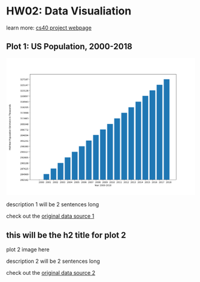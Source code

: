 # HW02: Data Visualiation
learn more: [cs40 project webpage](https://github.com/mikeizbicki/cmc-csci040/tree/2020fall/hw_02)

## Plot 1: US Population, 2000-2018
![figure 1](Figure_1.png)

description 1 will be 2 sentences long

check out the [original data source 1](https://google.com)

## this will be the h2 title for plot 2
plot 2 image here

description 2 will be 2 sentences long

check out the [original data source 2](https://google.com)